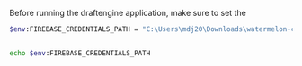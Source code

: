 Before running the draftengine application, make sure to set the

```bash
$env:FIREBASE_CREDENTIALS_PATH = "C:\Users\mdj20\Downloads\watermelon-cup-production-firebase-adminsdk-2rmym-f1467bd3a9.json"


echo $env:FIREBASE_CREDENTIALS_PATH
```
